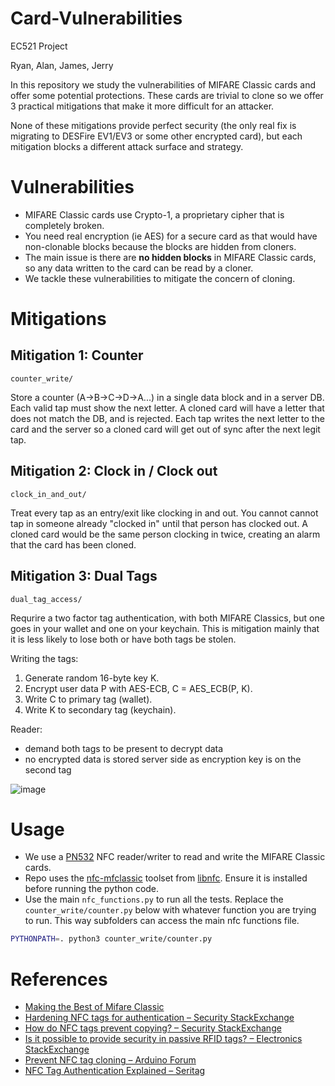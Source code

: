 # Card-Vulnerabilities
EC521 Project

Ryan, Alan, James, Jerry


In this repository we study the vulnerabilities of MIFARE Classic cards and offer some potential protections. These cards are trivial to clone so we offer 3 practical mitigations that make it more difficult for an attacker.

None of these mitigations provide perfect security (the only real fix is migrating to
DESFire EV1/EV3 or some other encrypted card), but each mitigation blocks a different attack surface and strategy.

# Vulnerabilities

- MIFARE Classic cards use Crypto-1, a proprietary cipher that is completely broken.
- You need real encryption (ie AES) for a secure card as that would have non-clonable blocks because the blocks are hidden from cloners. 
- The main issue is there are **no hidden blocks** in MIFARE Classic cards, so any data written to the card can be read by a cloner.
- We tackle these vulnerabilities to mitigate the concern of cloning.

# Mitigations

## Mitigation 1: Counter 

`counter_write/`

Store a counter (A->B->C->D->A...) in a single data block and in a server DB. Each valid tap must show the next letter. A cloned card will have a letter that does not match the DB, and is rejected. Each tap writes the next letter to the card and the server so a cloned card will get out of sync after the next legit tap.

## Mitigation 2: Clock in / Clock out

`clock_in_and_out/`

Treat every tap as an entry/exit like clocking in and out. You cannot cannot tap in someone already "clocked in" until that person has clocked out. A cloned card would be the same person clocking in twice, creating an alarm that the card has been cloned. 

## Mitigation 3: Dual Tags

`dual_tag_access/`

Requrire a two factor tag authentication, with both MIFARE Classics, but one goes in your wallet and one on your keychain. This is mitigation mainly that it is less likely to lose both or have both tags be stolen. 

Writing the tags:
1. Generate random 16-byte key K.
2. Encrypt user data P with AES-ECB, C = AES_ECB(P, K).
3. Write C to primary tag (wallet).
4. Write K to secondary tag (keychain). 

Reader:
- demand both tags to be present to decrypt data
- no encrypted data is stored server side as encryption key is on the second tag

![image](https://github.com/user-attachments/assets/e47be977-4fe2-4d30-a4aa-c44c8193f6bc)


# Usage 

- We use a [PN532](https://www.aliexpress.us/item/3256805076433294.html?spm=a2g0o.order_list.order_list_main.5.72d51802xzONmF&gatewayAdapt=glo2usa) NFC reader/writer to read and write the MIFARE Classic cards.
- Repo uses the [nfc-mfclassic](https://www.mankier.com/1/nfc-mfclassic) toolset from [libnfc](https://github.com/nfc-tools/libnfc). Ensure it is installed before running the python code.
- Use the main `nfc_functions.py` to run all the tests. Replace the `counter_write/counter.py` below with whatever function you are trying to run. This way subfolders can access the main nfc functions file.
```sh
PYTHONPATH=. python3 counter_write/counter.py
```

# References

- [Making the Best of Mifare Classic](https://www.cs.ru.nl/~wouter/papers/2008-thebest.pdf)  
- [Hardening NFC tags for authentication – Security StackExchange](https://security.stackexchange.com/questions/234637/hardening-nfc-tags-for-authentication)
- [How do NFC tags prevent copying? – Security StackExchange](https://security.stackexchange.com/questions/63483/how-do-nfc-tags-prevent-copying)
- [Is it possible to provide security in passive RFID tags? – Electronics StackExchange](https://electronics.stackexchange.com/questions/103741/is-it-possible-to-provide-security-in-passive-rfid-tags)
- [Prevent NFC tag cloning – Arduino Forum](https://forum.arduino.cc/t/prevent-nfc-tag-cloning/276786)
- [NFC Tag Authentication Explained – Seritag](https://seritag.com/learn/using-nfc/nfc-tag-authentication-explained)
